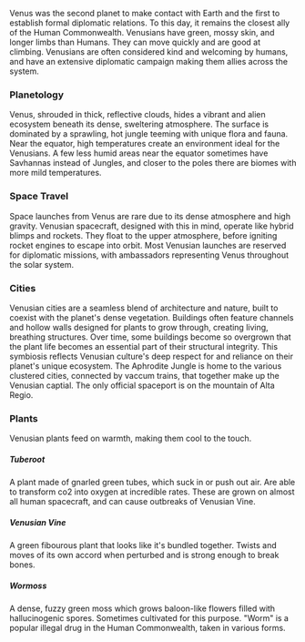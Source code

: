 Venus was the second planet to make contact with Earth and the first to establish formal diplomatic relations. To this day, it remains the closest ally of the Human Commonwealth. Venusians have green, mossy skin, and longer limbs than Humans. They can move quickly and are good at climbing. Venusians are often considered kind and welcoming by humans, and have an extensive diplomatic campaign making them allies across the system.
### Planetology
Venus, shrouded in thick, reflective clouds, hides a vibrant and alien ecosystem beneath its dense, sweltering atmosphere. The surface is dominated by a sprawling, hot jungle teeming with unique flora and fauna. Near the equator, high temperatures create an environment ideal for the Venusians. A few less humid areas near the equator sometimes have Savhannas instead of Jungles, and closer to the poles there are biomes with more mild temperatures.
### Space Travel
Space launches from Venus are rare due to its dense atmosphere and high gravity. Venusian spacecraft, designed with this in mind, operate like hybrid blimps and rockets. They float to the upper atmosphere, before igniting rocket engines to escape into orbit. Most Venusian launches are reserved for diplomatic missions, with ambassadors representing Venus throughout the solar system.
### Cities
Venusian cities are a seamless blend of architecture and nature, built to coexist with the planet's dense vegetation. Buildings often feature channels and hollow walls designed for plants to grow through, creating living, breathing structures. Over time, some buildings become so overgrown that the plant life becomes an essential part of their structural integrity. This symbiosis reflects Venusian culture's deep respect for and reliance on their planet's unique ecosystem. The Aphrodite Jungle is home to the various clustered cities, connected by vaccum trains, that together make up the Venusian captial. The only official spaceport is on the mountain of Alta Regio. 
### Plants
Venusian plants feed on warmth, making them cool to the touch. 
##### Tuberoot
A plant made of gnarled green tubes, which suck in or push out air. Are able to transform co2 into oxygen at incredible rates. These are grown on almost all human spacecraft, and can cause outbreaks of Venusian Vine.
##### Venusian Vine
A green fibourous plant that looks like it's bundled together. Twists and moves of its own accord when perturbed and is strong enough to break bones. 
##### Wormoss
A dense, fuzzy green moss which grows baloon-like flowers filled with hallucinogenic spores. Sometimes cultivated for this purpose. "Worm" is a popular illegal drug in the Human Commonwealth, taken in various forms.